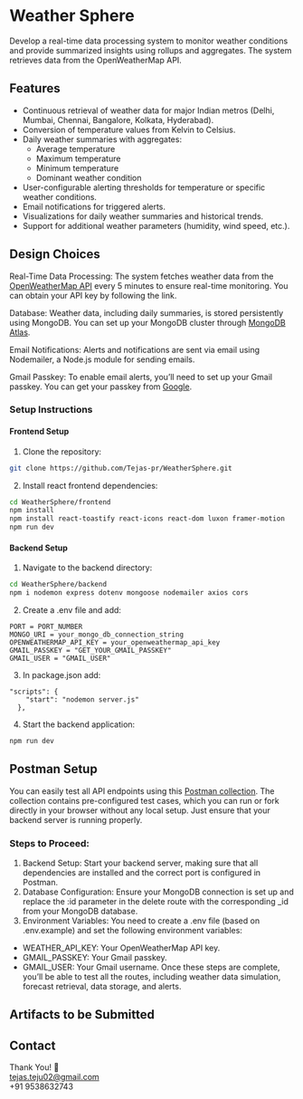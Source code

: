 # Weather Sphere

Develop a real-time data processing system to monitor weather conditions and provide summarized insights using rollups and aggregates. The system retrieves data from the OpenWeatherMap API.

## Features

- Continuous retrieval of weather data for major Indian metros (Delhi, Mumbai, Chennai, Bangalore, Kolkata, Hyderabad).
- Conversion of temperature values from Kelvin to Celsius.
- Daily weather summaries with aggregates:
  - Average temperature
  - Maximum temperature
  - Minimum temperature
  - Dominant weather condition
- User-configurable alerting thresholds for temperature or specific weather conditions.
- Email notifications for triggered alerts.
- Visualizations for daily weather summaries and historical trends.
- Support for additional weather parameters (humidity, wind speed, etc.).

## Design Choices

Real-Time Data Processing: The system fetches weather data from the [OpenWeatherMap API](https://home.openweathermap.org/api_keys) every 5 minutes to ensure real-time monitoring. You can obtain your API key by following the link.

Database: Weather data, including daily summaries, is stored persistently using MongoDB. You can set up your MongoDB cluster through [MongoDB Atlas](https://cloud.mongodb.com/v2/66dd8b9a74044c65c9a75723#/clusters/starterTemplates?from=ctaClusterHeader).

Email Notifications: Alerts and notifications are sent via email using Nodemailer, a Node.js module for sending emails.

Gmail Passkey: To enable email alerts, you’ll need to set up your Gmail passkey. You can get your passkey from [Google](https://myaccount.google.com/signinoptions/passkeys?utm_source=google-account&utm_medium=web&utm_campaign=passkeys-screen&continue=https://myaccount.google.com/security&rapt=AEjHL4OJxDLywFCHBwMUZm_OphAJ6Z8jMYOZnNZa7WtUASonSU-tqfSZT9tfFa7Pi_abziwoAnKiAoJeGeviqB0cX7FCSx-8UqM9XDdak4zgjasYAdpdBdE).

### Setup Instructions

#### Frontend Setup

1. Clone the repository:

```bash
git clone https://github.com/Tejas-pr/WeatherSphere.git
```

2. Install react frontend dependencies:

```bash
cd WeatherSphere/frontend
npm install
npm install react-toastify react-icons react-dom luxon framer-motion
npm run dev
```

#### Backend Setup

1. Navigate to the backend directory:

```bash
cd WeatherSphere/backend
npm i nodemon express dotenv mongoose nodemailer axios cors
```

2. Create a .env file and add:

```.env
PORT = PORT_NUMBER
MONGO_URI = your_mongo_db_connection_string
OPENWEATHERMAP_API_KEY = your_openweathermap_api_key
GMAIL_PASSKEY = "GET_YOUR_GMAIL_PASSKEY"
GMAIL_USER = "GMAIL_USER"
```

3. In package.json add:

```
"scripts": {
    "start": "nodemon server.js"
  },
```

4. Start the backend application:

```bash
npm run dev
```

## Postman Setup

You can easily test all API endpoints using this [Postman collection](https://www.postman.com/science-participant-14299000/workspace/sharing-postman/collection/29097026-c6eaa31a-0f1d-4fd9-8543-188bf6af352c?action=share&creator=29097026). The collection contains pre-configured test cases, which you can run or fork directly in your browser without any local setup. Just ensure that your backend server is running properly.

### Steps to Proceed:

1. Backend Setup: Start your backend server, making sure that all dependencies are installed and the correct port is configured in Postman.
2. Database Configuration: Ensure your MongoDB connection is set up and replace the :id parameter in the delete route with the corresponding \_id from your MongoDB database.
3. Environment Variables: You need to create a .env file (based on .env.example) and set the following environment variables:

- WEATHER_API_KEY: Your OpenWeatherMap API key.
- GMAIL_PASSKEY: Your Gmail passkey.
- GMAIL_USER: Your Gmail username.
  Once these steps are complete, you’ll be able to test all the routes, including weather data simulation, forecast retrieval, data storage, and alerts.

## Artifacts to be Submitted
<!-- 
- Docker setup instructions (if applicable).
- Vercel link for the frontend (to be added later). -->

## Contact

Thank You! 👋  
tejas.teju02@gmail.com  
+91 9538632743
